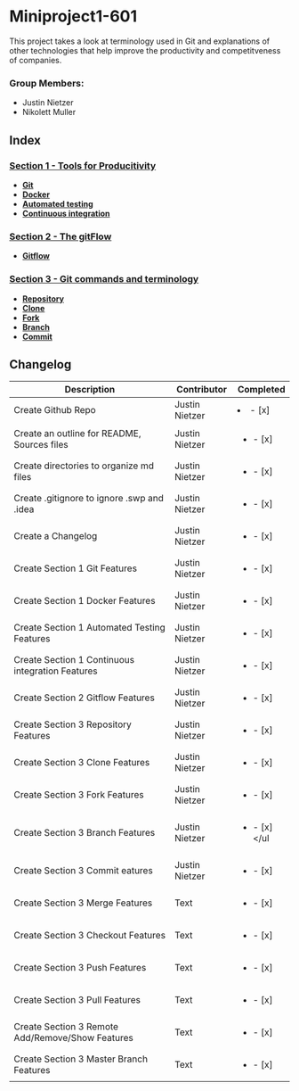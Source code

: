 # Miniproject1-601
This project takes a look at terminology used in Git and explanations of other technologies that help improve the productivity and competitveness of companies.

### Group Members:
* Justin Nietzer
* Nikolett Muller

## Index

### [Section 1 - Tools for Producitivity](Section_1-_Tools_for_Productivity)

* **[Git](Section_1-_Tools_for_Productivity/git.md)**
* **[Docker](Section_1-_Tools_for_Productivity/docker.md)**
* **[Automated testing](Section_1-_Tools_for_Productivity/automated_testing.md)**
* **[Continuous integration](Section_1-_Tools_for_Productivity/continuous_integration.md)**


### [Section 2 - The gitFlow](Section_2-_The_gitFlow)

* **[Gitflow](Section_2-_The_gitFlow/gitFlow.md)**

### [Section 3 - Git commands and terminology](Section_3-_Git_commands_and_terminology)

* **[Repository](Section_3-_Git_commands_and_terminology/repository.md)**
* **[Clone](Section_3-_Git_commands_and_terminology/clone.md)**
* **[Fork](Section_3-_Git_commands_and_terminology/fork.md)**
* **[Branch](Section_3-_Git_commands_and_terminology/branch.md)**
* **[Commit](Section_3-_Git_commands_and_terminology/commit.md)**

## Changelog

| Description     | Contributor | Completed |
| ----------- | ----------- | ----------- |
| Create Github Repo                               | Justin Nietzer | <li>- [x] </li> |
| Create an outline for README, Sources files      | Justin Nietzer | <ul><li>- [x] </li></ul> |
| Create directories to organize md files          | Justin Nietzer | <ul><li>- [x] </li></ul> |
| Create .gitignore to ignore .swp and .idea       | Justin Nietzer | <ul><li>- [x] </li></ul> |
| Create a Changelog                               | Justin Nietzer | <ul><li>- [x] </li></ul> |
| Create Section 1 Git Features                    | Justin Nietzer | <ul><li>- [x] </li></ul> | 
| Create Section 1 Docker Features                 | Justin Nietzer | <ul><li>- [x] </li></ul> | 
| Create Section 1 Automated Testing Features      | Justin Nietzer | <ul><li>- [x] </li></ul> | 
| Create Section 1 Continuous integration Features | Justin Nietzer | <ul><li>- [x] </li></ul> | 
| Create Section 2 Gitflow Features                | Justin Nietzer | <ul><li>- [x] </li></ul> | 
| Create Section 3 Repository Features             | Justin Nietzer | <ul><li>- [x] </li></ul> | 
| Create Section 3 Clone Features                  | Justin Nietzer | <ul><li>- [x] </li></ul> | 
| Create Section 3 Fork Features                   | Justin Nietzer | <ul><li>- [x] </li></ul> | 
| Create Section 3 Branch Features                 | Justin Nietzer | <ul><li>- [x] </li></ul  | 
| Create Section 3 Commit eatures                  | Justin Nietzer | <ul><li>- [x] </li></u>  | 
| Create Section 3 Merge Features                  | Text        |<ul><li>- [x] </li></ul>  | 
| Create Section 3 Checkout Features               | Text        |<ul><li>- [x] </li></ul>  | 
| Create Section 3 Push Features                   | Text        |<ul><li>- [x] </li></ul>  | 
| Create Section 3 Pull Features                   | Text        |<ul><li>- [x] </li></ul>  | 
| Create Section 3 Remote Add/Remove/Show Features | Text        |<ul><li>- [x] </li></ul>  | 
| Create Section 3 Master Branch Features          | Text        |<ul><li>- [x] </li></ul>  | 



